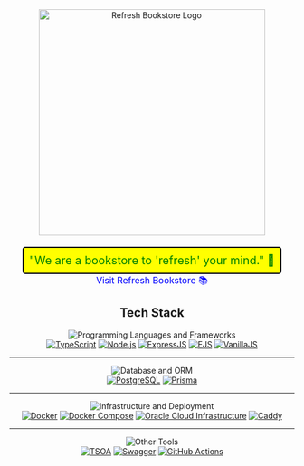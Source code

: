 <div align="center">
  <a href="https://refbook.kro.kr">
    <img src="https://github.com/refresh-bookstore/refresh-bookstore/raw/readme/src/views/public/images/logo_green.svg" alt="Refresh Bookstore Logo" width="400">
  </a>
  <br>
  <span style="font-size: 20px; color: green; background-color: yellow; padding: 10px; border-radius: 5px; text-decoration: none; border: 2px solid black; display: inline-block; margin-top: 20px;">
    "We are a bookstore to 'refresh' your mind." 🍃
  </span>
  <br>
  <a href="https://refbook.kro.kr" style="font-size: 16px; color: blue; text-decoration: none; margin-top: 10px;">
    Visit Refresh Bookstore 📚
  </a>
</div>

<div align="center">


## Tech Stack

![Programming Languages and Frameworks](https://img.shields.io/badge/-Programming%20Languages%20and%20Frameworks-8A2BE2?style=for-the-badge&logo=appveyor&logoColor=white)<br>
[![TypeScript](https://img.shields.io/badge/TypeScript-3178C6?style=for-the-badge&logo=typescript&logoColor=white)](https://www.typescriptlang.org/)
[![Node.js](https://img.shields.io/badge/Node.js-339933?style=for-the-badge&logo=nodedotjs&logoColor=white)](https://nodejs.org/)
[![ExpressJS](https://img.shields.io/badge/ExpressJS-000000?style=for-the-badge&logo=express&logoColor=white)](https://expressjs.com/)
[![EJS](https://img.shields.io/badge/EJS-A91E50?style=for-the-badge&logo=ejs&logoColor=white)](https://ejs.co/)
[![VanillaJS](https://img.shields.io/badge/VanillaJS-F0DB4F?style=for-the-badge&logo=javascript&logoColor=white)](http://vanilla-js.com/)

<hr>

![Database and ORM](https://img.shields.io/badge/-Database%20and%20ORM-FF4500?style=for-the-badge&logo=redis&logoColor=white)<br>
[![PostgreSQL](https://img.shields.io/badge/PostgreSQL-336791?style=for-the-badge&logo=postgresql&logoColor=white)](https://www.postgresql.org/)
[![Prisma](https://img.shields.io/badge/Prisma-3982CE?style=for-the-badge&logo=prisma&logoColor=white)](https://www.prisma.io/)

<hr>

![Infrastructure and Deployment](https://img.shields.io/badge/-Infrastructure%20and%20Deployment-1E90FF?style=for-the-badge&logo=azure-devops&logoColor=white)<br>
[![Docker](https://img.shields.io/badge/Docker-2496ED?style=for-the-badge&logo=docker&logoColor=white)](https://www.docker.com/)
[![Docker Compose](https://img.shields.io/badge/Docker_Compose-2496ED?style=for-the-badge&logo=docker&logoColor=white)](https://docs.docker.com/compose/)
[![Oracle Cloud Infrastructure](https://img.shields.io/badge/Oracle_Cloud_Infrastructure-F80000?style=for-the-badge&logo=oracle&logoColor=white)](https://www.oracle.com/cloud/)
[![Caddy](https://img.shields.io/badge/Caddy-00ADD8?style=for-the-badge&logo=caddy&logoColor=white)](https://caddyserver.com/)

<hr>

![Other Tools](https://img.shields.io/badge/-Other%20Tools-32CD32?style=for-the-badge&logo=nuget&logoColor=white)<br>
[![TSOA](https://img.shields.io/badge/TSOA-10B981?style=for-the-badge&logo=typescript&logoColor=white)](https://tsoa-community.github.io/docs/)
[![Swagger](https://img.shields.io/badge/Swagger-85EA2D?style=for-the-badge&logo=swagger&logoColor=white)](https://swagger.io/)
[![GitHub Actions](https://img.shields.io/badge/GitHub_Actions-2088FF?style=for-the-badge&logo=githubactions&logoColor=white)](https://github.com/features/actions)
